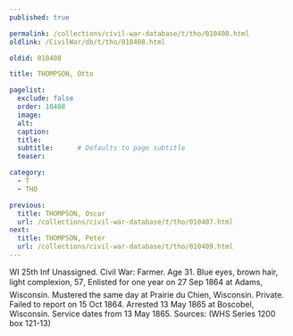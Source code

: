 ```yaml
---
published: true

permalink: /collections/civil-war-database/t/tho/010408.html
oldlink: /CivilWar/db/t/tho/010408.html

oldid: 010408

title: THOMPSON, Otto

pagelist:
  exclude: false
  order: 10408
  image: 
  alt:
  caption:
  title:
  subtitle:      # Defaults to page subtitle
  teaser:

category: 
  - T 
  - THO

previous:
  title: THOMPSON, Oscar
  url: /collections/civil-war-database/t/tho/010407.html  
next:
  title: THOMPSON, Peter
  url: /collections/civil-war-database/t/tho/010409.html   
---
```

WI 25th Inf Unassigned. Civil War: Farmer. Age 31. Blue eyes, brown hair, light complexion, 5&#146;7&#148;, Enlisted for one year on 27 Sep 1864 at Adams, Wisconsin. Mustered the same day at Prairie du Chien, Wisconsin. Private. Failed to report on 15 Oct 1864. Arrested 13 May 1865 at Boscobel, Wisconsin. Service dates from 13 May 1865. Sources: (WHS Series 1200 box 121-13)